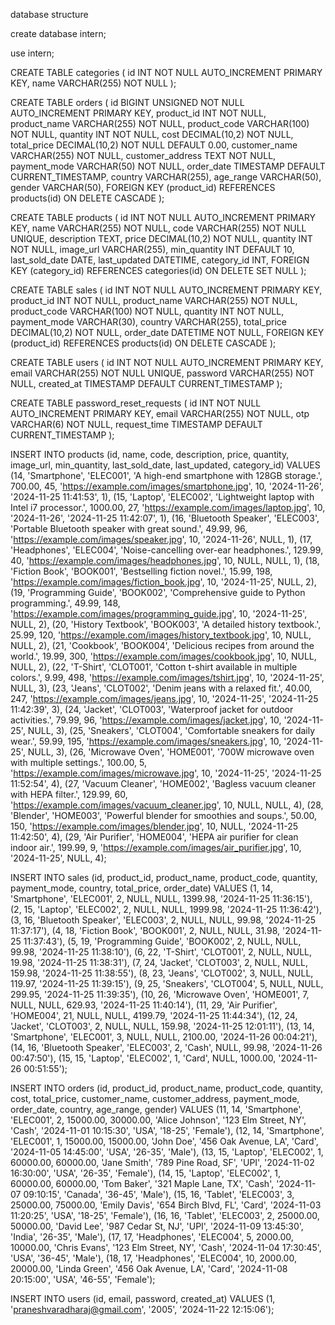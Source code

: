 database structure 

create database intern;


use intern;


CREATE TABLE categories (
    id INT NOT NULL AUTO_INCREMENT PRIMARY KEY,
    name VARCHAR(255) NOT NULL
);


CREATE TABLE orders (
    id BIGINT UNSIGNED NOT NULL AUTO_INCREMENT PRIMARY KEY,
    product_id INT NOT NULL,
    product_name VARCHAR(255) NOT NULL,
    product_code VARCHAR(100) NOT NULL,
    quantity INT NOT NULL,
    cost DECIMAL(10,2) NOT NULL,
    total_price DECIMAL(10,2) NOT NULL DEFAULT 0.00,
    customer_name VARCHAR(255) NOT NULL,
    customer_address TEXT NOT NULL,
    payment_mode VARCHAR(50) NOT NULL,
    order_date TIMESTAMP DEFAULT CURRENT_TIMESTAMP,
    country VARCHAR(255),
    age_range VARCHAR(50),
    gender VARCHAR(50),
    FOREIGN KEY (product_id) REFERENCES products(id) ON DELETE CASCADE
);


CREATE TABLE products (
    id INT NOT NULL AUTO_INCREMENT PRIMARY KEY,
    name VARCHAR(255) NOT NULL,
    code VARCHAR(255) NOT NULL UNIQUE,
    description TEXT,
    price DECIMAL(10,2) NOT NULL,
    quantity INT NOT NULL,
    image_url VARCHAR(255),
    min_quantity INT DEFAULT 10,
    last_sold_date DATE,
    last_updated DATETIME,
    category_id INT,
    FOREIGN KEY (category_id) REFERENCES categories(id) ON DELETE SET NULL
);


CREATE TABLE sales (
    id INT NOT NULL AUTO_INCREMENT PRIMARY KEY,
    product_id INT NOT NULL,
    product_name VARCHAR(255) NOT NULL,
    product_code VARCHAR(100) NOT NULL,
    quantity INT NOT NULL,
    payment_mode VARCHAR(30),
    country VARCHAR(255),
    total_price DECIMAL(10,2) NOT NULL,
    order_date DATETIME NOT NULL,
    FOREIGN KEY (product_id) REFERENCES products(id) ON DELETE CASCADE
);


CREATE TABLE users (
    id INT NOT NULL AUTO_INCREMENT PRIMARY KEY,
    email VARCHAR(255) NOT NULL UNIQUE,
    password VARCHAR(255) NOT NULL,
    created_at TIMESTAMP DEFAULT CURRENT_TIMESTAMP
);


CREATE TABLE password_reset_requests (
    id INT NOT NULL AUTO_INCREMENT PRIMARY KEY,
    email VARCHAR(255) NOT NULL,
    otp VARCHAR(6) NOT NULL,
    request_time TIMESTAMP DEFAULT CURRENT_TIMESTAMP
);


INSERT INTO products (id, name, code, description, price, quantity, image_url, min_quantity, last_sold_date, last_updated, category_id)
VALUES
(14, 'Smartphone', 'ELEC001', 'A high-end smartphone with 128GB storage.', 700.00, 45, 'https://example.com/images/smartphone.jpg', 10, '2024-11-26', '2024-11-25 11:41:53', 1),
(15, 'Laptop', 'ELEC002', 'Lightweight laptop with Intel i7 processor.', 1000.00, 27, 'https://example.com/images/laptop.jpg', 10, '2024-11-26', '2024-11-25 11:42:07', 1),
(16, 'Bluetooth Speaker', 'ELEC003', 'Portable Bluetooth speaker with great sound.', 49.99, 96, 'https://example.com/images/speaker.jpg', 10, '2024-11-26', NULL, 1),
(17, 'Headphones', 'ELEC004', 'Noise-cancelling over-ear headphones.', 129.99, 40, 'https://example.com/images/headphones.jpg', 10, NULL, NULL, 1),
(18, 'Fiction Book', 'BOOK001', 'Bestselling fiction novel.', 15.99, 198, 'https://example.com/images/fiction_book.jpg', 10, '2024-11-25', NULL, 2),
(19, 'Programming Guide', 'BOOK002', 'Comprehensive guide to Python programming.', 49.99, 148, 'https://example.com/images/programming_guide.jpg', 10, '2024-11-25', NULL, 2),
(20, 'History Textbook', 'BOOK003', 'A detailed history textbook.', 25.99, 120, 'https://example.com/images/history_textbook.jpg', 10, NULL, NULL, 2),
(21, 'Cookbook', 'BOOK004', 'Delicious recipes from around the world.', 19.99, 300, 'https://example.com/images/cookbook.jpg', 10, NULL, NULL, 2),
(22, 'T-Shirt', 'CLOT001', 'Cotton t-shirt available in multiple colors.', 9.99, 498, 'https://example.com/images/tshirt.jpg', 10, '2024-11-25', NULL, 3),
(23, 'Jeans', 'CLOT002', 'Denim jeans with a relaxed fit.', 40.00, 247, 'https://example.com/images/jeans.jpg', 10, '2024-11-25', '2024-11-25 11:42:39', 3),
(24, 'Jacket', 'CLOT003', 'Waterproof jacket for outdoor activities.', 79.99, 96, 'https://example.com/images/jacket.jpg', 10, '2024-11-25', NULL, 3),
(25, 'Sneakers', 'CLOT004', 'Comfortable sneakers for daily wear.', 59.99, 195, 'https://example.com/images/sneakers.jpg', 10, '2024-11-25', NULL, 3),
(26, 'Microwave Oven', 'HOME001', '700W microwave oven with multiple settings.', 100.00, 5, 'https://example.com/images/microwave.jpg', 10, '2024-11-25', '2024-11-25 11:52:54', 4),
(27, 'Vacuum Cleaner', 'HOME002', 'Bagless vacuum cleaner with HEPA filter.', 129.99, 60, 'https://example.com/images/vacuum_cleaner.jpg', 10, NULL, NULL, 4),
(28, 'Blender', 'HOME003', 'Powerful blender for smoothies and soups.', 50.00, 150, 'https://example.com/images/blender.jpg', 10, NULL, '2024-11-25 11:42:50', 4),
(29, 'Air Purifier', 'HOME004', 'HEPA air purifier for clean indoor air.', 199.99, 9, 'https://example.com/images/air_purifier.jpg', 10, '2024-11-25', NULL, 4);


INSERT INTO sales (id, product_id, product_name, product_code, quantity, payment_mode, country, total_price, order_date)
VALUES
(1, 14, 'Smartphone', 'ELEC001', 2, NULL, NULL, 1399.98, '2024-11-25 11:36:15'),
(2, 15, 'Laptop', 'ELEC002', 2, NULL, NULL, 1999.98, '2024-11-25 11:36:42'),
(3, 16, 'Bluetooth Speaker', 'ELEC003', 2, NULL, NULL, 99.98, '2024-11-25 11:37:17'),
(4, 18, 'Fiction Book', 'BOOK001', 2, NULL, NULL, 31.98, '2024-11-25 11:37:43'),
(5, 19, 'Programming Guide', 'BOOK002', 2, NULL, NULL, 99.98, '2024-11-25 11:38:10'),
(6, 22, 'T-Shirt', 'CLOT001', 2, NULL, NULL, 19.98, '2024-11-25 11:38:31'),
(7, 24, 'Jacket', 'CLOT003', 2, NULL, NULL, 159.98, '2024-11-25 11:38:55'),
(8, 23, 'Jeans', 'CLOT002', 3, NULL, NULL, 119.97, '2024-11-25 11:39:15'),
(9, 25, 'Sneakers', 'CLOT004', 5, NULL, NULL, 299.95, '2024-11-25 11:39:35'),
(10, 26, 'Microwave Oven', 'HOME001', 7, NULL, NULL, 629.93, '2024-11-25 11:40:14'),
(11, 29, 'Air Purifier', 'HOME004', 21, NULL, NULL, 4199.79, '2024-11-25 11:44:34'),
(12, 24, 'Jacket', 'CLOT003', 2, NULL, NULL, 159.98, '2024-11-25 12:01:11'),
(13, 14, 'Smartphone', 'ELEC001', 3, NULL, NULL, 2100.00, '2024-11-26 00:04:21'),
(14, 16, 'Bluetooth Speaker', 'ELEC003', 2, 'Cash', NULL, 99.98, '2024-11-26 00:47:50'),
(15, 15, 'Laptop', 'ELEC002', 1, 'Card', NULL, 1000.00, '2024-11-26 00:51:55');


INSERT INTO orders (id, product_id, product_name, product_code, quantity, cost, total_price, customer_name, customer_address, payment_mode, order_date, country, age_range, gender)
VALUES
(11, 14, 'Smartphone', 'ELEC001', 2, 15000.00, 30000.00, 'Alice Johnson', '123 Elm Street, NY', 'Cash', '2024-11-01 10:15:30', 'USA', '18-25', 'Female'),
(12, 14, 'Smartphone', 'ELEC001', 1, 15000.00, 15000.00, 'John Doe', '456 Oak Avenue, LA', 'Card', '2024-11-05 14:45:00', 'USA', '26-35', 'Male'),
(13, 15, 'Laptop', 'ELEC002', 1, 60000.00, 60000.00, 'Jane Smith', '789 Pine Road, SF', 'UPI', '2024-11-02 16:30:00', 'USA', '26-35', 'Female'),
(14, 15, 'Laptop', 'ELEC002', 1, 60000.00, 60000.00, 'Tom Baker', '321 Maple Lane, TX', 'Cash', '2024-11-07 09:10:15', 'Canada', '36-45', 'Male'),
(15, 16, 'Tablet', 'ELEC003', 3, 25000.00, 75000.00, 'Emily Davis', '654 Birch Blvd, FL', 'Card', '2024-11-03 11:20:25', 'USA', '18-25', 'Female'),
(16, 16, 'Tablet', 'ELEC003', 2, 25000.00, 50000.00, 'David Lee', '987 Cedar St, NJ', 'UPI', '2024-11-09 13:45:30', 'India', '26-35', 'Male'),
(17, 17, 'Headphones', 'ELEC004', 5, 2000.00, 10000.00, 'Chris Evans', '123 Elm Street, NY', 'Cash', '2024-11-04 17:30:45', 'USA', '36-45', 'Male'),
(18, 17, 'Headphones', 'ELEC004', 10, 2000.00, 20000.00, 'Linda Green', '456 Oak Avenue, LA', 'Card', '2024-11-08 20:15:00', 'USA', '46-55', 'Female');


INSERT INTO users (id, email, password, created_at)
VALUES (1, 'praneshvaradharaj@gmail.com', '2005', '2024-11-22 12:15:06');
